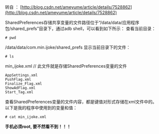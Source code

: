 ﻿转自 ： [http://blog.csdn.net/ameyume/article/details/7528862](http://blog.csdn.net/ameyume/article/details/7528862)

SharedPreferences存储共享变量的文件路径位于“/data/data/应用程序包/shared_prefs”目录下，通过adb shell，可以看到如下所示：
查看当前目录：

```
# pwd
```

/data/data/com.min.ijoke/shared_prefs
显示当前目录下的文件：

```
# ls
```

min_ijoke.xml // 此文件就是存储SharedPreferences变量的文件

```
AppSettings.xml
PushFlag.xml
Finalize_Flag.xml
ShowAdFlag.xml
Start_Tag.xml
```

查看SharedPreferences变量的文件内容，都是键值对形式存储在xml文件中的。
以下是我的程序中使用到的变量和值：

```
# cat min_ijoke.xml
```

**手机必须root, 要不然看不到！！！**